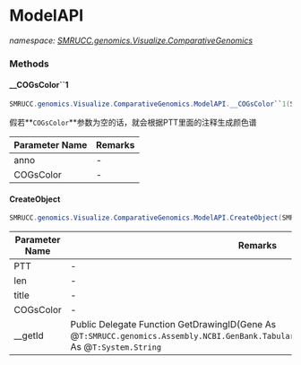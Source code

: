﻿# ModelAPI
_namespace: [SMRUCC.genomics.Visualize.ComparativeGenomics](./index.md)_





### Methods

#### __COGsColor``1
```csharp
SMRUCC.genomics.Visualize.ComparativeGenomics.ModelAPI.__COGsColor``1(System.Collections.Generic.IEnumerable{``0},System.Collections.Generic.Dictionary{System.String,System.Drawing.Brush}@)
```
假若**`COGsColor`**参数为空的话，就会根据PTT里面的注释生成颜色谱

|Parameter Name|Remarks|
|--------------|-------|
|anno|-|
|COGsColor|-|


#### CreateObject
```csharp
SMRUCC.genomics.Visualize.ComparativeGenomics.ModelAPI.CreateObject(SMRUCC.genomics.Assembly.NCBI.GenBank.TabularFormat.ComponentModels.GeneBrief[],System.Int32,System.String,SMRUCC.genomics.Visualize.ComparativeGenomics.ModelAPI.GetDrawingID,System.Boolean,SMRUCC.genomics.Visualize.ComparativeGenomics.ModelAPI.ICOGsBrush)
```


|Parameter Name|Remarks|
|--------------|-------|
|PTT|-|
|len|-|
|title|-|
|COGsColor|-|
|__getId|Public Delegate Function GetDrawingID(Gene As @``T:SMRUCC.genomics.Assembly.NCBI.GenBank.TabularFormat.ComponentModels.GeneBrief``) As @``T:System.String``|



